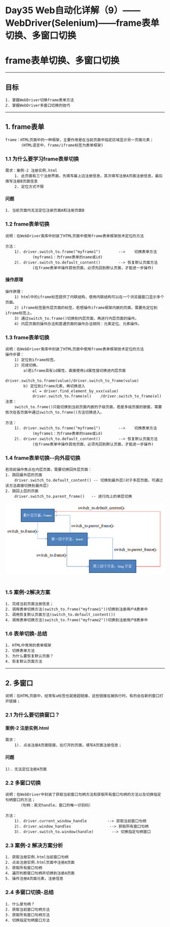 # Day35 Web自动化详解（9）——WebDriver(Selenium)——frame表单切换、多窗口切换

# frame表单切换、多窗口切换

------

## 目标

```
1. 掌握WebDriver切换frame表单方法
2. 掌握WebDriver多窗口切换的技巧
```

------

## 1. frame表单

```
frame：HTML页面中的一种框架，主要作用是在当前页面中指定区域显示另一页面元素；
       (HTML语言中，frame/iframe标签为表单框架)
```

### 1.1 为什么要学习frame表单切换

```
需求：案例-2 注册实例.html
    1. 此页面有三个注册界面，先填写最上边注册信息，其次填写注册A页面注册信息，最后填写注册B页面信息
    2. 定位方式不限
```

#### 问题

```
1. 当前页面内无法定位注册页面A和注册页面B
```

### 1.2 frame表单切换

```
说明：在WebDriver类库中封装了HTML页面中使用frame表单框架技术定位的方法

方法：
    1). driver.switch_to.frame("myframe1")        -->    切换表单方法
            (myframe1：为frame表单的name或id)
    2). driver.switch_to.default_content()        --> 恢复默认页面方法
            (在frame表单中操作其他页面，必须先回到默认页面，才能进一步操作)
```

#### 操作原理

```
操作原理：
    1) html中的iframe标签提供了内联结构，使用内联结构可以在一个浏览器窗口显示多个页面。
    2) iframe标签是外层页面的标签，若想操作iframe框架内嵌的页面，需要先定位到iframe标签上。
    3) 通过switch_to.frame()切换到内层页面，再进行内层页面的操作。
    4) 内层页面的操作办法和普通页面的操作办法相同：元素定位、元素操作。
```

### 1.3 frame表单切换

```
说明：在WebDriver类库中封装了HTML页面中使用frame表单框架技术定位的方法
操作步骤：
    1) 定位到iframe标签。
    2) 完成切换。
        a)若iframe具有id属性，直接使用id属性值切换进内层页面
            driver.switch_to.frame(value)/driver.switch_to_frame(value)
        b) 定位到iframe元素，再切换进入
            el = driver.find_element_by_xxx(value)
            driver.switch_to.frame(el)    /driver.switch_to_frame(el)
注意：
    switch_to.frame()只能切换到当前页面内嵌的子级页面，若是多级页面的嵌套，需要依次在各页面中通过switch_to.frame()方法切换进入。

方法：
    1). driver.switch_to.frame("myframe1")        -->    切换表单方法
            (myframe1：为frame表单的name或id)
    2). driver.switch_to.default_content()        --> 恢复默认页面方法
            (在frame表单中操作其他页面，必须先回到默认页面，才能进一步操作)
```

### 1.4 frame表单切换--向外层切换

```
若目前操作焦点在内层页面，需要切换回外层页面：
1. 跳回最外层的页面
    driver.switch_to.default_content() -- 切换到最外层(对于多层页面，可通过该方法直接切换到最外层)
2. 跳回上层的页面
    driver.switch_to.parent_frame()   -- 进行向上的单层切换
```

![frame切换](../03img/switchtoframe_exec_bing.png) 

### 1.5 案例-2解决方案

```
1. 完成当前页面注册信息；
2. 调用表单切换方法(switch_to.frame("myframe1"))切换到注册用户A表单中
3. 调用恢复默认页面方法(switch_to.default_content())
4. 调用表单切换方法(switch_to.frame("myframe2"))切换到注册用户B表单中
```

### 1.6 表单切换-总结

```
1. HTML中常用的表单框架
2. 切换表单方法
3. 为什么要恢复默认页面？
4. 恢复默认页面方法
```

------

## 2. 多窗口

```
说明：在HTML页面中，经常有a标签也就是超链接，这些链接在被执行时，有的会在新的窗口打开链接；
```

### 2.1 为什么要切换窗口？

#### 案例-2 注册实例.html

```
需求：
    1). 点击注册A页面链接，在打开的页面，填写A页面注册信息；
```

#### 问题

```
1). 无法定位注册A页面
```

### 2.2 多窗口切换

```
说明：在WebDriver中封装了获取当前窗口句柄方法和获取所有窗口句柄的方法以及切换指定句柄窗口的方法；
      （句柄：英文handle，窗口的唯一识别码）

方法：
    1). driver.current_window_handle         --> 获取当前窗口句柄
    2). driver.window_handles                 --> 获取所有窗口句柄
    3). driver.switch_to.window(handle)        --> 切换指定句柄窗口
```

### 2.3 案例-2 解决方案分析

```
1. 获取注册实例.html当前窗口句柄
2. 点击注册实例.html页面中注册A页面
3. 获取所有窗口句柄
4. 遍历判断窗口句柄并切换到注册A页面
5. 操作注册A页面元素，注册信息
```

### 2.4 多窗口切换-总结

```
1. 什么是句柄？
2. 获取当前窗口句柄方法
3. 获取所有窗口句柄方法
4. 切换指定句柄窗口方法
```